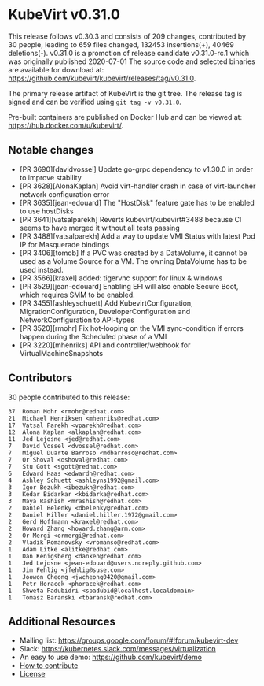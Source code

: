 KubeVirt v0.31.0
================

This release follows v0.30.3 and consists of 209 changes, contributed by 30 people, leading to 659 files changed, 132453 insertions(+), 40469 deletions(-).
v0.31.0 is a promotion of release candidate v0.31.0-rc.1 which was originally published 2020-07-01
The source code and selected binaries are available for download at: https://github.com/kubevirt/kubevirt/releases/tag/v0.31.0.

The primary release artifact of KubeVirt is the git tree. The release tag is
signed and can be verified using `git tag -v v0.31.0`.

Pre-built containers are published on Docker Hub and can be viewed at: <https://hub.docker.com/u/kubevirt/>.

Notable changes
---------------

- [PR 3690][davidvossel] Update go-grpc dependency to v1.30.0 in order to improve stability
- [PR 3628][AlonaKaplan] Avoid virt-handler crash in case of virt-launcher network configuration error
- [PR 3635][jean-edouard] The "HostDisk" feature gate has to be enabled to use hostDisks
- [PR 3641][vatsalparekh] Reverts kubevirt/kubevirt#3488 because CI seems to have merged it without all tests passing
- [PR 3488][vatsalparekh] Add a way to update VMI Status with latest Pod IP for Masquerade bindings
- [PR 3406][tomob] If a PVC was created by a DataVolume, it cannot be used as a Volume Source for a VM. The owning DataVolume has to be used instead.
- [PR 3566][kraxel] added: tigervnc support for linux & windows
- [PR 3529][jean-edouard] Enabling EFI will also enable Secure Boot, which requires SMM to be enabled.
- [PR 3455][ashleyschuett] Add KubevirtConfiguration, MigrationConfiguration, DeveloperConfiguration and NetworkConfiguration to API-types
- [PR 3520][rmohr] Fix hot-looping on the  VMI sync-condition if errors happen during the Scheduled phase of a VMI
- [PR 3220][mhenriks] API and controller/webhook for VirtualMachineSnapshots

Contributors
------------
30 people contributed to this release:

```
37	Roman Mohr <rmohr@redhat.com>
21	Michael Henriksen <mhenriks@redhat.com>
17	Vatsal Parekh <vparekh@redhat.com>
12	Alona Kaplan <alkaplan@redhat.com>
11	Jed Lejosne <jed@redhat.com>
7	David Vossel <dvossel@redhat.com>
7	Miguel Duarte Barroso <mdbarroso@redhat.com>
7	Or Shoval <oshoval@redhat.com>
7	Stu Gott <sgott@redhat.com>
6	Edward Haas <edwardh@redhat.com>
4	Ashley Schuett <ashleyns1992@gmail.com>
3	Igor Bezukh <ibezukh@redhat.com>
3	Kedar Bidarkar <kbidarka@redhat.com>
3	Maya Rashish <mrashish@redhat.com>
2	Daniel Belenky <dbelenky@redhat.com>
2	Daniel Hiller <daniel.hiller.1972@gmail.com>
2	Gerd Hoffmann <kraxel@redhat.com>
2	Howard Zhang <howard.zhang@arm.com>
2	Or Mergi <ormergi@redhat.com>
2	Vladik Romanovsky <vromanso@redhat.com>
1	Adam Litke <alitke@redhat.com>
1	Dan Kenigsberg <danken@redhat.com>
1	Jed Lejosne <jean-edouard@users.noreply.github.com>
1	Jim Fehlig <jfehlig@suse.com>
1	Joowon Cheong <jwcheong0420@gmail.com>
1	Petr Horacek <phoracek@redhat.com>
1	Shweta Padubidri <spadubid@localhost.localdomain>
1	Tomasz Baranski <tbaransk@redhat.com>
```

Additional Resources
--------------------

- Mailing list: <https://groups.google.com/forum/#!forum/kubevirt-dev>
- Slack: <https://kubernetes.slack.com/messages/virtualization>
- An easy to use demo: <https://github.com/kubevirt/demo>
- [How to contribute][contributing]
- [License][license]

[contributing]: https://github.com/kubevirt/kubevirt/blob/master/CONTRIBUTING.md
[license]: https://github.com/kubevirt/kubevirt/blob/master/LICENSE
